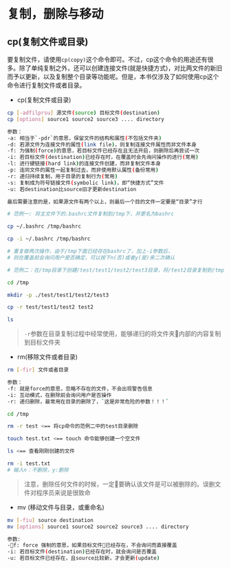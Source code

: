 # 复制，删除与移动

## cp(复制文件或目录)

要复制文件，请使用`cp(copy)`这个命令即可。不过，cp这个命令的用途还有很多。除了单纯复制之外，还可以创建连接文件(就是快捷方式)，对比两文件的新旧而予以更新，以及复制整个目录等功能呢。但是，本书仅涉及了如何使用cp这个命令进行复制文件或者目录。

* cp(复制文件或目录)

```bash
cp [-adfilprsu] 源文件(source) 目标文件(destination)
cp [options] source1 source2 source3 .... directory

参数：
-a: 相当于`-pdr`的意思，保留文件的结构和属性(不包括文件夹)
-d: 若源文件为连接文件的属性(link file)，则复制连接文件属性而非文件本身
-f: 为强制(force)的意思，若目标文件已经存在且无法开启，则删除后再尝试一次
-i: 若目标文件(destination)已经存在时，在覆盖时会先询问操作的进行(常用)
-l: 进行硬链接(hard link)的连接文件创建，而非复制文件本身
-p: 连同文件的属性一起复制过去，而非使用默认属性(备份常用)
-r: 递归持续复制，用于目录的复制行为(常用)
-s: 复制成为符号链接文件(symbolic link)，即“快捷方式”文件
-u: 若destination比source旧才更新destination

最后需要注意的是，如果源文件有两个以上，则最后一个目的文件一定要是“目录”才行
```

```bash
# 范例一: 将主文件下的.bashrc文件复制到/tmp下，并更名为bashrc

cp ~/.bashrc /tmp/bashrc

cp -i ~/.bashrc /tmp/bashrc

# 重复做两次操作，由于/tmp下面已经存在bashrc了，加上-i参数后，
# 则在覆盖前会询问用户是否确定，可以按下n(否)或者y(是)来二次确认
```

```bash
# 范例二：在/tmp目录下创建/test/test1/test2/test3目录，将/test2目录复制到/tmp目录下

cd /tmp

mkdir -p ./test/test1/test2/test3

cp -r test/test1/test2 test2

ls
```

>`-r`参数在目录复制过程中经常使用，能够递归的将文件夹内部的内容复制到目标文件夹

* rm(移除文件或者目录)

```bash
rm [-fir] 文件或者目录

参数：
-f: 就是force的意思，忽略不存在的文件，不会出现警告信息
-i: 互动模式，在删除前会询问用户是否操作
-r: 递归删除，最常用在目录的删除了，`这是非常危险的参数！！！`
```

```bash
cd /tmp

rm -r test <== 将cp命令的范例二中的test目录删除

touch test.txt <== touch 命令能够创建一个空文件

ls <== 查看刚刚创建的文件

rm -i test.txt
# 输入n：不删除，y:删除
```

>注意，删除任何文件的时候，一定要确认该文件是可以被删除的。误删文件对程序员来说是很致命

* mv (移动文件与目录，或重命名)

```bash
mv [-fiu] source destination
mv [options] source1 source2 source2 source3 .... directory

参数:
-f: force 强制的意思，如果目标文件已经存在，不会询问而直接覆盖
-i: 若目标文件(destination)已经存在时，就会询问是否覆盖
-u: 若目标文件已经存在，且source比较新，才会更新(update)
```

```bash

```